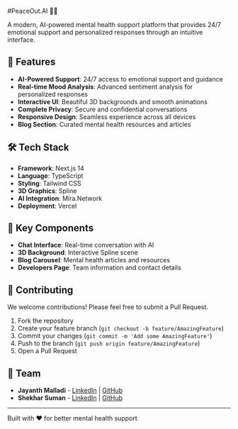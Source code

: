  #PeaceOut.AI 🧠✨

A modern, AI-powered mental health support platform that provides 24/7 emotional support and personalized responses through an intuitive interface.

## 🌟 Features

- **AI-Powered Support**: 24/7 access to emotional support and guidance
- **Real-time Mood Analysis**: Advanced sentiment analysis for personalized responses
- **Interactive UI**: Beautiful 3D backgrounds and smooth animations
- **Complete Privacy**: Secure and confidential conversations
- **Responsive Design**: Seamless experience across all devices
- **Blog Section**: Curated mental health resources and articles

## 🛠️ Tech Stack

- **Framework**: Next.js 14
- **Language**: TypeScript
- **Styling**: Tailwind CSS
- **3D Graphics**: Spline
- **AI Integration**: Mira.Network
- **Deployment**: Vercel


## 🔑 Key Components

- **Chat Interface**: Real-time conversation with AI
- **3D Background**: Interactive Spline scene
- **Blog Carousel**: Mental health articles and resources
- **Developers Page**: Team information and contact details

## 🤝 Contributing

We welcome contributions! Please feel free to submit a Pull Request.

1. Fork the repository
2. Create your feature branch (`git checkout -b feature/AmazingFeature`)
3. Commit your changes (`git commit -m 'Add some AmazingFeature'`)
4. Push to the branch (`git push origin feature/AmazingFeature`)
5. Open a Pull Request

## 👥 Team

- **Jayanth Malladi** - [LinkedIn](https://www.linkedin.com/in/jayanthmalladi/) | [GitHub](https://github.com/JayanthMalladi)
- **Shekhar Suman** - [LinkedIn](https://www.linkedin.com/in/it-is-shekhar/) | [GitHub](https://github.com/glasspollution)


---
Built with ❤️ for better mental health support
